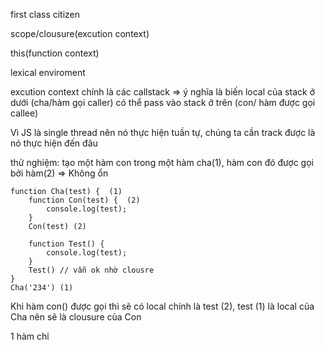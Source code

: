 first class citizen

scope/clousure\(excution context\)

this\(function context\)

lexical enviroment

excution context chính là các callstack =&gt; ý nghĩa là biến local của stack ở dưới \(cha/hàm gọi caller\) có thể pass vào stack ở trên \(con/ hàm được gọi callee\) 

Vì JS là single thread nên nó thực hiện tuần tự, chúng ta cần track được là nó thực hiện đến đâu

thử nghiệm: tạo một hàm con trong một hàm cha\(1\), hàm con đó được gọi bởi hàm\(2\) =&gt; Không ổn

```
function Cha(test) {  (1)
    function Con(test) {  (2)
        console.log(test);
    }
    Con(test) (2) 
    
    function Test() {
        console.log(test);
    }
    Test() // vẫn ok nhờ clousre
}
Cha('234') (1)
```

Khi hàm con\(\) được gọi thì sẽ có local chính là test \(2\), test \(1\) là local của Cha nên sẽ là clousure của Con

1 hàm chỉ 

